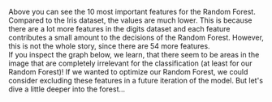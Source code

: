 <p class="text-font">
Above you can see the 10 most important features for the Random Forest. Compared to the Iris dataset, the values are much lower. This is because there are a lot more features in the digits dataset and each feature contributes a small amount to the decisions of the Random Forest. However, this is not the whole story, since there are 54 more features.
<br>
If you inspect the graph below, we learn, that there seem to be areas in the image that are completely irrelevant for the classification (at least for our Random Forest)! If we wanted to optimize our Random Forest, we could consider excluding these features in a future iteration of the model.
But let's dive a little deeper into the forest...
<br>